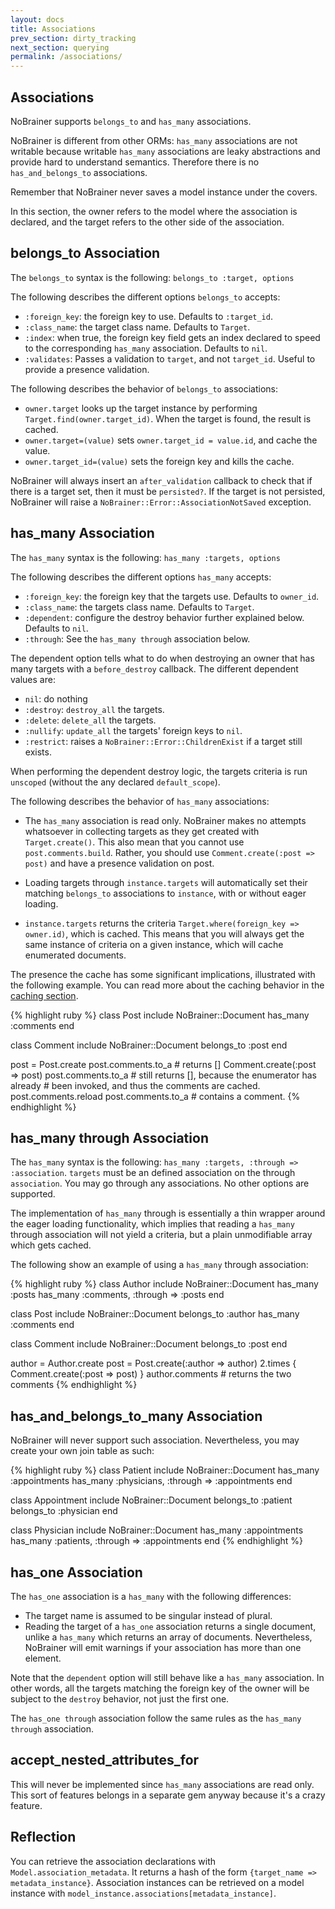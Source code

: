 ```yaml
---
layout: docs
title: Associations
prev_section: dirty_tracking
next_section: querying
permalink: /associations/
---
```


## Associations

NoBrainer supports `belongs_to` and `has_many` associations.

NoBrainer is different from other ORMs: `has_many` associations are not writable
because writable `has_many` associations are leaky abstractions and provide hard to
understand semantics. Therefore there is no `has_and_belongs_to` associations.

Remember that NoBrainer never saves a model instance under the covers.

In this section, the owner refers to the model where the association is declared,
and the target refers to the other side of the association.

## belongs\_to Association

The `belongs_to` syntax is the following: `belongs_to :target, options`

The following describes the different options `belongs_to` accepts:
* `:foreign_key`: the foreign key to use. Defaults to `:target_id`.
* `:class_name`: the target class name. Defaults to `Target`.
* `:index`: when true, the foreign key field gets an index declared to speed to
  the corresponding `has_many` association. Defaults to `nil`.
* `:validates`: Passes a validation to `target`, and not `target_id`. Useful
  to provide a presence validation.

The following describes the behavior of `belongs_to` associations:

* `owner.target` looks up the target instance by performing
  `Target.find(owner.target_id)`. When the target is found, the result is cached.
* `owner.target=(value)` sets `owner.target_id = value.id`, and cache the value.
* `owner.target_id=(value)` sets the foreign key and kills the cache.

NoBrainer will always insert an `after_validation` callback to check that if there
is a target set, then it must be `persisted?`. If the target is not persisted,
NoBrainer will raise a `NoBrainer::Error::AssociationNotSaved` exception.

## has\_many Association

The `has_many` syntax is the following: `has_many :targets, options`

The following describes the different options `has_many` accepts:
* `:foreign_key`: the foreign key that the targets use. Defaults to `owner_id`.
* `:class_name`: the targets class name. Defaults to `Target`.
* `:dependent`: configure the destroy behavior further explained below. Defaults
  to `nil`.
* `:through`: See the `has_many through` association below.

The dependent option tells what to do when destroying an owner that has many
targets with a `before_destroy` callback. The different dependent values are:
* `nil`: do nothing
* `:destroy`: `destroy_all` the targets.
* `:delete`: `delete_all` the targets.
* `:nullify`: `update_all` the targets' foreign keys to `nil`.
* `:restrict`: raises a `NoBrainer::Error::ChildrenExist` if a target still exists.

When performing the dependent destroy logic, the targets criteria is run
`unscoped` (without the any declared `default_scope`).

The following describes the behavior of `has_many` associations:

* The `has_many` association is read only. NoBrainer makes no attempts
  whatsoever in collecting targets as they get created with `Target.create()`.
  This also mean that you cannot use `post.comments.build`. Rather, you should use
  `Comment.create(:post => post)` and have a presence validation on post.

* Loading targets through `instance.targets` will automatically set their
  matching `belongs_to` associations to `instance`, with or without eager
  loading.

* `instance.targets` returns the criteria `Target.where(foreign_key => owner.id)`,
  which is cached. This means that you will always get the same instance of
  criteria on a given instance, which will cache enumerated documents.

The presence the cache has some significant implications, illustrated with the
following example. You can read more about the caching behavior in the [caching
section](/docs/caching).

{% highlight ruby %}
class Post
  include NoBrainer::Document
  has_many :comments
end

class Comment
  include NoBrainer::Document
  belongs_to :post
end

post = Post.create
post.comments.to_a # returns []
Comment.create(:post => post)
post.comments.to_a # still returns [], because the enumerator has already
                   # been invoked, and thus the comments are cached.
post.comments.reload
post.comments.to_a # contains a comment.
{% endhighlight %}

## has\_many through Association

The `has_many` syntax is the following: `has_many :targets, :through => :association`.
`targets` must be an defined association on the through `association`. You may
go through any associations. No other options are supported.

The implementation of `has_many` through is essentially a thin wrapper around the
eager loading functionality, which implies that reading a `has_many` through
association will not yield a criteria, but a plain unmodifiable array which gets cached.

The following show an example of using a `has_many` through association:

{% highlight ruby %}
class Author
  include NoBrainer::Document
  has_many :posts
  has_many :comments, :through => :posts
end

class Post
  include NoBrainer::Document
  belongs_to :author
  has_many :comments
end

class Comment
  include NoBrainer::Document
  belongs_to :post
end

author = Author.create
post = Post.create(:author => author)
2.times { Comment.create(:post => post) }
author.comments # returns the two comments
{% endhighlight %}

## has\_and\_belongs\_to\_many Association

NoBrainer will never support such association. Nevertheless, you may create your
own join table as such:

{% highlight ruby %}
class Patient
  include NoBrainer::Document
  has_many :appointments
  has_many :physicians, :through => :appointments
end

class Appointment
  include NoBrainer::Document
  belongs_to :patient
  belongs_to :physician
end

class Physician
  include NoBrainer::Document
  has_many :appointments
  has_many :patients, :through => :appointments
end
{% endhighlight %}

## has\_one Association

The `has_one` association is a `has_many` with the following differences:

* The target name is assumed to be singular instead of plural.
* Reading the target of a `has_one` association returns a single document,
  unlike a `has_many` which returns an array of documents.
  Nevertheless, NoBrainer will emit warnings if your association has more than
  one element.

Note that the `dependent` option will still behave like a `has_many`
association. In other words, all the targets matching the foreign key of the
owner will be subject to the `destroy` behavior, not just the first one.

The `has_one through` association follow the same rules as the `has_many through`
association.

## accept_nested_attributes_for

This will never be implemented since `has_many` associations are read only. This
sort of features belongs in a separate gem anyway because it's a crazy feature.

## Reflection

You can retrieve the association declarations with `Model.association_metadata`.
It returns a hash of the form `{target_name => metadata_instance}`.
Association instances can be retrieved on a model instance with
`model_instance.associations[metadata_instance]`.
